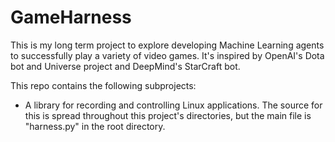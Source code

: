 # GameHarness

This is my long term project to explore developing Machine Learning agents to successfully play a variety of video games. It's inspired by OpenAI's Dota bot and Universe project and DeepMind's StarCraft bot.

This repo contains the following subprojects:
- A library for recording and controlling Linux applications. The source for this is spread throughout this project's directories, but the main file is "harness.py" in the root directory.
